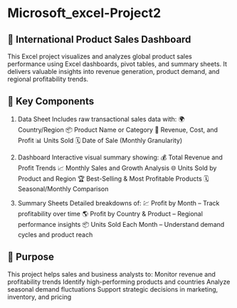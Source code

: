 # Microsoft_excel-Project2
💼 International Product Sales Dashboard
-------------------------------------------
This Excel project visualizes and analyzes global product sales performance using Excel dashboards, pivot tables, and summary sheets. It delivers valuable insights into revenue generation, product demand, and regional profitability trends.

🔧 Key Components
--------------------

1. Data Sheet
Includes raw transactional sales data with:
🌍 Country/Region
📦 Product Name or Category
🧾 Revenue, Cost, and Profit
📊 Units Sold
🗓️ Date of Sale (Monthly Granularity)

2. Dashboard
Interactive visual summary showing:
💰 Total Revenue and Profit Trends
📈 Monthly Sales and Growth Analysis
🌐 Units Sold by Product and Region
🏆 Best-Selling & Most Profitable Products
🗓️ Seasonal/Monthly Comparison

3. Summary Sheets
Detailed breakdowns of:
💹 Profit by Month – Track profitability over time
🌎 Profit by Country & Product – Regional performance insights
📦 Units Sold Each Month – Understand demand cycles and product reach

🎯 Purpose
----------------
This project helps sales and business analysts to:
Monitor revenue and profitability trends
Identify high-performing products and countries
Analyze seasonal demand fluctuations
Support strategic decisions in marketing, inventory, and pricing
